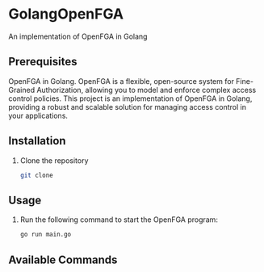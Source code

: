 # GolangOpenFGA
An implementation of OpenFGA in Golang

## Prerequisites
OpenFGA in Golang. OpenFGA is a flexible, open-source system for Fine-Grained Authorization, 
allowing you to model and enforce complex access control policies. 
This project is an implementation of OpenFGA in Golang, providing a robust and scalable solution for managing access control in your applications.



## Installation

1. Clone the repository
   ```sh
   git clone


## Usage

1. Run the following command to start the OpenFGA program:
   ```sh
   go run main.go
   ```
   

## Available Commands
   ```



